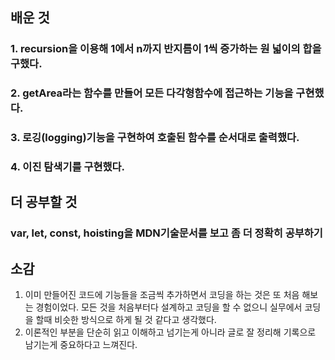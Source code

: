 ## 배운 것

 ### 1. recursion을 이용해 1에서 n까지 반지름이 1씩 증가하는 원 넓이의 합을 구했다.

 ### 2. getArea라는 함수를 만들어 모든 다각형함수에 접근하는 기능을 구현했다.

 ### 3. 로깅(logging)기능을 구현하여 호출된 함수를 순서대로 출력했다.

 ### 4. 이진 탐색기를 구현했다.



## 더 공부할 것
 ### var, let, const, hoisting을 MDN기술문서를 보고 좀 더 정확히 공부하기


## 소감
 1. 이미 만들어진 코드에 기능들을 조금씩 추가하면서 코딩을 하는 것은 또 처음 해보는 경험이었다.
    모든 것을 처음부터다 설계하고 코딩을 할 수 없으니 실무에서 코딩을 할때 비슷한 방식으로 하게 될 것 같다고 생각했다.
 2. 이론적인 부분을 단순히 읽고 이해하고 넘기는게 아니라 글로 잘 정리해 기록으로 남기는게 중요하다고 느껴진다.